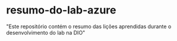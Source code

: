 # resumo-do-lab-azure
"Este repositório contém o resumo das lições aprendidas durante o desenvolvimento do lab na DIO"
